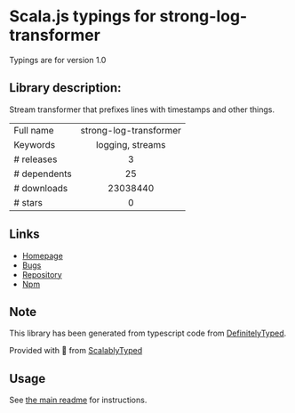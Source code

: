
# Scala.js typings for strong-log-transformer

Typings are for version 1.0

## Library description:
Stream transformer that prefixes lines with timestamps and other things.

|                    |                 |
| ------------------ | :-------------: |
| Full name          | strong-log-transformer |
| Keywords           | logging, streams |
| # releases         | 3 |
| # dependents       | 25 |
| # downloads        | 23038440 |
| # stars            | 0 |

## Links
- [Homepage](https://github.com/strongloop/strong-log-transformer)
- [Bugs](https://github.com/strongloop/strong-log-transformer/issues)
- [Repository](https://github.com/strongloop/strong-log-transformer)
- [Npm](https://www.npmjs.com/package/strong-log-transformer)
    


## Note
This library has been generated from typescript code from [DefinitelyTyped](https://definitelytyped.org).

Provided with :purple_heart: from [ScalablyTyped](https://github.com/oyvindberg/ScalablyTyped)

## Usage
See [the main readme](../../readme.md) for instructions.


